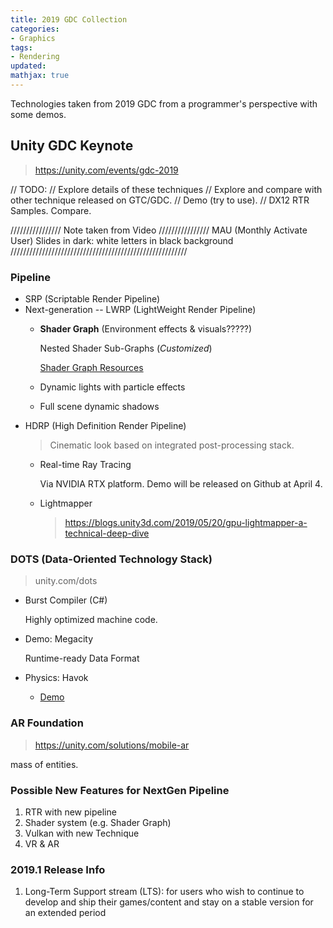 ```yaml
---
title: 2019 GDC Collection
categories:
- Graphics
tags:
- Rendering
updated:
mathjax: true
---
```


Technologies taken from 2019 GDC from a programmer's perspective with some demos.

<!-- more -->

## Unity GDC Keynote

> https://unity.com/events/gdc-2019

// TODO:
// Explore details of these techniques
// Explore and compare with other technique released on GTC/GDC.
// Demo (try to use).
// DX12 RTR Samples. Compare.

//////////////// Note taken from Video ////////////////
MAU (Monthly Activate User)
Slides in dark: white letters in black background
////////////////////////////////////////////////////////

### Pipeline

- SRP (Scriptable Render Pipeline)
- Next-generation -- LWRP (LightWeight Render Pipeline)
  - **Shader Graph** (Environment effects & visuals?????)

    Nested Shader Sub-Graphs (*Customized*)

    [Shader Graph Resources](https://forum.unity.com/threads/shader-graph-resources.656809/)

  - Dynamic lights with particle effects
  - Full scene dynamic shadows
- HDRP (High Definition Render Pipeline)
  >Cinematic look based on integrated post-processing stack.
  - Real-time Ray Tracing
  
    Via NVIDIA RTX platform.
    Demo will be released on Github at April 4.

  - Lightmapper
    >https://blogs.unity3d.com/2019/05/20/gpu-lightmapper-a-technical-deep-dive

### DOTS (Data-Oriented Technology Stack)

> unity.com/dots

- Burst Compiler (C#)

  Highly optimized machine code.

- Demo: Megacity

  Runtime-ready Data Format

- Physics: Havok
  - [Demo](https://blogs.unity3d.com/2019/03/19/announcing-unity-and-havok-physics-for-dots/?utm_source=twitter&utm_medium=social&utm_campaign=engine-global-generalpromo-2019-03-19&utm_content=blog_havok)

### AR Foundation

> https://unity.com/solutions/mobile-ar

mass of entities.

### Possible New Features for NextGen Pipeline

1. RTR with new pipeline
2. Shader system (e.g. Shader Graph)
3. Vulkan with new Technique
4. VR & AR

### 2019.1 Release Info

1. Long-Term Support stream (LTS): for users who wish to continue to develop and ship their games/content and stay on a stable version for an extended period
